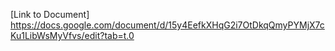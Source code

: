 [Link to Document] https://docs.google.com/document/d/15y4EefkXHqG2i7OtDkqQmyPYMjX7cKu1LibWsMyVfvs/edit?tab=t.0
